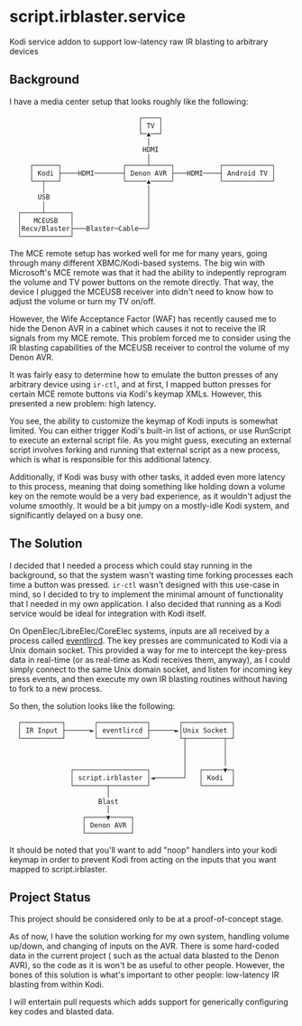 # script.irblaster.service
Kodi service addon to support low-latency raw IR blasting to arbitrary devices

## Background
I have a media center setup that looks roughly like the following:


                                    ┌────┐
                                    │ TV │
                                    └─▲──┘
                                      │
                                     HDMI
                                      │
         ┌──────┐               ┌─────┴─────┐           ┌────────────┐
         │ Kodi ├────HDMI───────┤ Denon AVR ├───HDMI────┤ Android TV │
         └──┬───┘               └─────▲─────┘           └────────────┘
            │                         │
           USB                        │
            │                         │
      ┌─────┴──────┐                  │
      │   MCEUSB   │                  │
      │Recv/Blaster├───Blaster─Cable──┘
      └────────────┘

The MCE remote setup has worked well for me for many years, going through many different
XBMC/Kodi-based systems. The big win with Microsoft's MCE remote was that it had the
ability to indepently reprogram the volume and TV power buttons on the remote directly.
That way, the device I plugged the MCEUSB receiver into didn't need to know how to
adjust the volume or turn my TV on/off.

However, the Wife Acceptance Factor (WAF) has recently caused me to hide the Denon AVR
in a cabinet which causes it not to receive the IR signals from my MCE remote. This
problem forced me to consider using the IR blasting capabilities of the MCEUSB receiver
to control the volume of my Denon AVR.

It was fairly easy to determine how to emulate the button presses of any arbitrary
device using `ir-ctl`, and at first, I mapped button presses for certain MCE remote
buttons via Kodi's keymap XMLs. However, this presented a new problem: high latency.

You see, the ability to customize the keymap of Kodi inputs is somewhat limited. You
can either trigger Kodi's built-in list of actions, or use RunScript to execute an
external script file. As you might guess, executing an external script involves 
forking and running that external script as a new process, which is what is responsible
for this additional latency.

Additionally, if Kodi was busy with other tasks, it added even more latency to this
process, meaning that doing something like holding down a volume key on the remote
would be a very bad experience, as it wouldn't adjust the volume smoothly. It would be
a bit jumpy on a mostly-idle Kodi system, and significantly delayed on a busy one.

## The Solution

I decided that I needed a process which could stay running in the background, so that
the system wasn't wasting time forking processes each time a button was pressed.
`ir-ctl` wasn't designed with this use-case in mind, so I decided to try to implement
the minimal amount of functionality that I needed in my own application. I also
decided that running as a Kodi service would be ideal for integration with Kodi itself.

On OpenElec/LibreElec/CoreElec systems, inputs are all received by a process called
[eventlircd](https://github.com/OpenELEC/eventlircd). The key presses are communicated
to Kodi via a Unix domain socket. This provided a way for me to intercept the key-press
data in real-time (or as real-time as Kodi receives them, anyway), as I could simply 
connect to the same Unix domain socket, and listen for incoming key press events, and
then execute my own IR blasting routines without having to fork to a new process.

So then, the solution looks like the following:


      ┌──────────┐       ┌────────────┐       ┌────────────┐
      │ IR Input ├──────►│ eventlircd ├──────►│Unix Socket │
      └──────────┘       └────────────┘       └┬─────────┬─┘
                                               │         │
                                               │         │
                                               │         │
                   ┌──────────────────┐        │   ┌─────▼─┐
                   │ script.irblaster │◄───────┘   │ Kodi  │
                   └────────┬─────────┘            └───────┘
                            │
                          Blast
                            │
                      ┌─────▼─────┐
                      │ Denon AVR │
                      └───────────┘

It should be noted that you'll want to add "noop" handlers into your kodi keymap in order
to prevent Kodi from acting on the inputs that you want mapped to script.irblaster.

## Project Status

This project should be considered only to be at a proof-of-concept stage.

As of now, I have the solution working for my own system, handling volume up/down, and
changing of inputs on the AVR. There is some hard-coded data in the current project (
such as the actual data blasted to the Denon AVR), so the code as it is won't be as
useful to other people. However, the bones of this solution is what's important to other
people: low-latency IR blasting from within Kodi.

I will entertain pull requests which adds support for generically configuring key codes
and blasted data.
